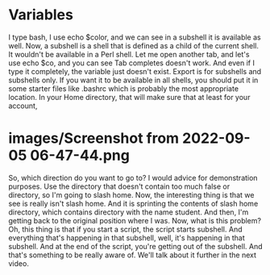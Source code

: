 # Variables
I type bash, I use echo $color,
and we can see in a subshell
it is available as well.
Now, a subshell is a shell
that is defined as a child
of the current shell.
It wouldn't be available in a Perl shell.
Let me open another tab,
and let's use echo $co,
and you can see Tab
completes doesn't work.
And even if I type it completely,
the variable just doesn't exist.
Export is for subshells
and subshells only.
If you want it to be
available in all shells,
you should put it in some
starter files like .bashrc
which is probably the
most appropriate location.
In your Home directory,
that will make sure that
at least for your account,

# images/Screenshot from 2022-09-05 06-47-44.png
So, which direction do you want to go to?
I would advice for demonstration purposes.
Use the directory that
doesn't contain too much false
or directory, so I'm going to slash home.
Now, the interesting thing is that we see
is really isn't slash home.
And it is sprinting the contents
of slash home directory,
which contains directory
with the name student.
And then, I'm getting back
to the original position
where I was.
Now, what is this problem?
Oh, this thing is that
if you start a script,
the script starts subshell.
And everything that's
happening in that subshell,
well, it's happening in that subshell.
And at the end of the script,
you're getting out of the subshell.
And that's something
to be really aware of.
We'll talk about it
further in the next video.
